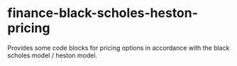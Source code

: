# finance-black-scholes-heston-pricing
Provides some code blocks for pricing options in accordance with the black scholes model / heston model.
